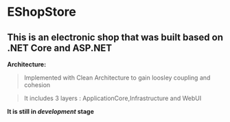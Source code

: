 # EShopStore
## This is an electronic shop that was built based on .NET Core and ASP.NET
**Architecture:**
> Implemented with Clean Architecture to gain loosley coupling and cohesion

> It includes 3 layers : ApplicationCore,Infrastructure and WebUI

**It is still in _development_ stage**
